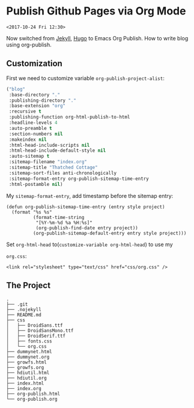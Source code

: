 # Publish Github Pages via Org Mode

`<2017-10-24 Fri 12:30>`

[Google]: http://www.google.com/search?q=%s
[Hugo]: https://gohugo.io/
[Jekyll]: https://jekyllrb.com/

Now switched from [Jekyll], [Hugo] to Emacs Org Publish. How to write
blog using org-publish.

## Customization

First we need to customize variable `org-publish-project-alist`:
  
```lisp
("blog"
 :base-directory "."
 :publishing-directory "."
 :base-extension "org"
 :recursive t
 :publishing-function org-html-publish-to-html
 :headline-levels 4
 :auto-preamble t
 :section-numbers nil
 :makeindex nil
 :html-head-include-scripts nil
 :html-head-include-default-style nil
 :auto-sitemap t
 :sitemap-filename "index.org"
 :sitemap-title "Thatched Cottage"
 :sitemap-sort-files anti-chronologically
 :sitemap-format-entry org-publish-sitemap-time-entry
 :html-postamble nil)
```

My `sitemap-format-entry`, add timestamp before the sitemap entry:

```
(defun org-publish-sitemap-time-entry (entry style project)
  (format "%s %s"
          (format-time-string
           "[%Y-%m-%d %a %H:%s]"
           (org-publish-find-date entry project))
          (org-publish-sitemap-default-entry entry style project)))
```

Set `org-html-head` to(`customize-variable org-html-head`) to use my

`org.css`:
```
<link rel="stylesheet" type="text/css" href="css/org.css" />
```

## The Project

```
.
├── .git
├── .nojekyll
├── README.md
├── css
│   ├── DroidSans.ttf
│   ├── DroidSansMono.ttf
│   ├── DroidSerif.ttf
│   ├── fonts.css
│   └── org.css
├── dummynet.html
├── dummynet.org
├── growfs.html
├── growfs.org
├── hdiutil.html
├── hdiutil.org
├── index.html
├── index.org
├── org-publish.html
└── org-publish.org
```
